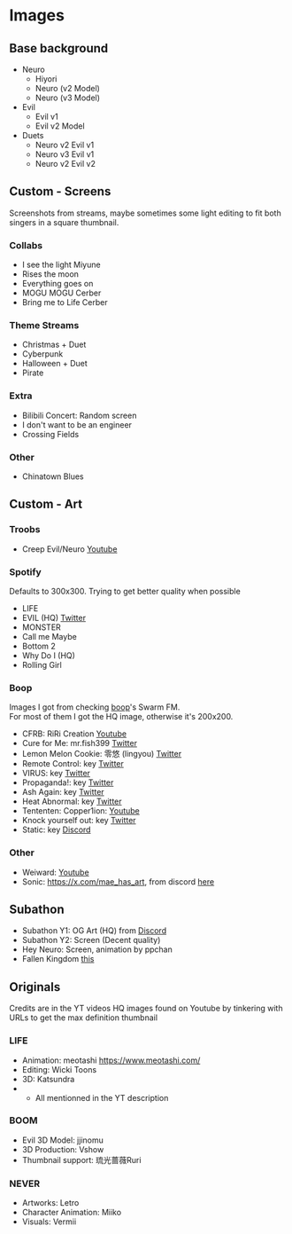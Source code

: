 # Images
## Base background
- Neuro
  - Hiyori
  - Neuro (v2 Model)
  - Neuro (v3 Model)
- Evil
  - Evil v1
  - Evil v2 Model
- Duets
  - Neuro v2 Evil v1
  - Neuro v3 Evil v1
  - Neuro v2 Evil v2

## Custom - Screens
Screenshots from streams, maybe sometimes some light editing to fit both singers in a square thumbnail.
### Collabs
- I see the light Miyune
- Rises the moon
- Everything goes on
- MOGU MOGU Cerber
- Bring me to Life Cerber

### Theme Streams
- Christmas + Duet
- Cyberpunk
- Halloween + Duet
- Pirate

### Extra
- Bilibili Concert: Random screen
- I don't want to be an engineer
- Crossing Fields

### Other
- Chinatown Blues

## Custom - Art
### Troobs
- Creep Evil/Neuro [Youtube](https://www.youtube.com/@TroobsART)

### Spotify
Defaults to 300x300. Trying to get better quality when possible
- LIFE
- EVIL (HQ) [Twitter](https://x.com/paccha_7/status/1852118726901977243)
- MONSTER
- Call me Maybe
- Bottom 2
- Why Do I (HQ)
- Rolling Girl

### Boop
Images I got from checking [boop](https://www.youtube.com/@boop)'s Swarm FM.\
For most of them I got the HQ image, otherwise it's 200x200.
- CFRB: RiRi Creation [Youtube](https://youtu.be/D1f4VpzkvP8)
- Cure for Me: mr.fish399 [Twitter](https://x.com/MrFish399/status/1883255094982091213)
- Lemon Melon Cookie: 零悠 (lingyou) [Twitter](https://x.com/lingyouzzz/status/1917529506417631629/photo/2)
- Remote Control: key [Twitter](https://x.com/soulgluttony/status/1883650258749833537/photo/1)
- VIRUS: key [Twitter](https://x.com/soulgluttony/status/1886587515592692024/photo/1)
- Propaganda!: key [Twitter](https://x.com/soulgluttony/status/1895985454270619817/photo/1)
- Ash Again: key [Twitter](https://x.com/soulgluttony/status/1922382642759991521/photo/1)
- Heat Abnormal: key [Twitter](https://x.com/soulgluttony/status/1923448306799165540/photo/1)
- Tententen: Copper1ion: [Youtube](https://youtu.be/TpallAS3y6k)
- Knock yourself out: key [Twitter](https://x.com/soulgluttony/status/1938281277464990173#m)
- Static: key [Discord](https://discord.com/channels/574720535888396288/1392656512081465384/1392656512081465384)

### Other
- Weiward: [Youtube](https://www.youtube.com/watch?v=AcmkFxdmgmA)
- Sonic: https://x.com/mae_has_art, from discord [here](https://discord.com/channels/1327042091200807024/1376733854944989264/1376733854944989264)

## Subathon
- Subathon Y1: OG Art (HQ) from [Discord](https://discord.com/channels/574720535888396288/1186847981459218433/1186847981459218433)
- Subathon Y2: Screen (Decent quality)
- Hey Neuro: Screen, animation by ppchan
- Fallen Kingdom [this](https://discord.com/channels/574720535888396288/1376246629924999260/1376246629924999260)

## Originals
Credits are in the YT videos
HQ images found on Youtube by tinkering with URLs to get the max definition thumbnail
### LIFE
- Animation: meotashi https://www.meotashi.com/
- Editing: Wicki Toons
- 3D: Katsundra
- + All mentionned in the YT description

### BOOM
- Evil 3D Model: jjinomu
- 3D Production: Vshow
- Thumbnail support: 琉光蔷薇Ruri

### NEVER
- Artworks: Letro
- Character Animation: Miiko
- Visuals: Vermii
